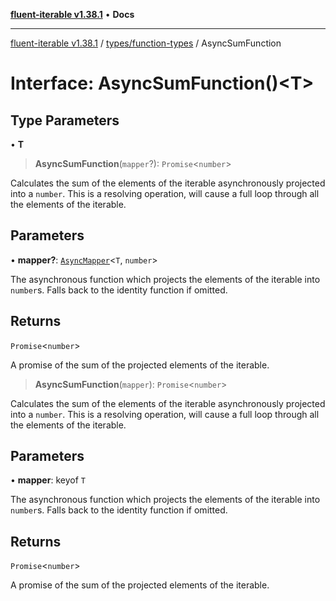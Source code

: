 [**fluent-iterable v1.38.1**](../../../README.md) • **Docs**

***

[fluent-iterable v1.38.1](../../../README.md) / [types/function-types](../README.md) / AsyncSumFunction

# Interface: AsyncSumFunction()\<T\>

## Type Parameters

• **T**

> **AsyncSumFunction**(`mapper`?): `Promise`\<`number`\>

Calculates the sum of the elements of the iterable asynchronously projected into a `number`. This is a resolving operation, will cause a full loop through all the elements of the iterable.

## Parameters

• **mapper?**: [`AsyncMapper`](../../../index/interfaces/AsyncMapper.md)\<`T`, `number`\>

The asynchronous function which projects the elements of the iterable into `number`s. Falls back to the identity function if omitted.

## Returns

`Promise`\<`number`\>

A promise of the sum of the projected elements of the iterable.

> **AsyncSumFunction**(`mapper`): `Promise`\<`number`\>

Calculates the sum of the elements of the iterable asynchronously projected into a `number`. This is a resolving operation, will cause a full loop through all the elements of the iterable.

## Parameters

• **mapper**: keyof `T`

The asynchronous function which projects the elements of the iterable into `number`s. Falls back to the identity function if omitted.

## Returns

`Promise`\<`number`\>

A promise of the sum of the projected elements of the iterable.
